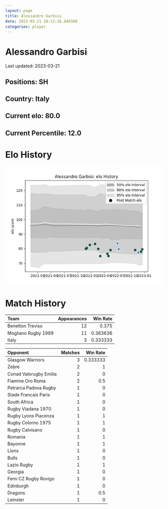 ```yaml
---  
layout: page  
title: Alessandro Garbisi  
date: 2023-03-21 18:12:26.840388  
categories: player  
---
```

# Alessandro Garbisi


Last updated: 2023-03-21
## Positions: SH

## Country: Italy

## Current elo: 80.0

## Current Percentile: 12.0

# Elo History


![elo history](history_AlessandroGarbisi.png)
# Match History


| Team                |   Appearances |   Win Rate |
|:--------------------|--------------:|-----------:|
| Benetton Treviso    |            12 |   0.375    |
| Mogliano Rugby 1969 |            11 |   0.363636 |
| Italy               |             3 |   0.333333 |

| Opponent               |   Matches |   Win Rate |
|:-----------------------|----------:|-----------:|
| Glasgow Warriors       |         3 |   0.333333 |
| Zebre                  |         2 |   1        |
| Conad Valorugby Emilia |         2 |   0        |
| Fiamme Oro Roma        |         2 |   0.5      |
| Petrarca Padova Rugby  |         1 |   0        |
| Stade Francais Paris   |         1 |   0        |
| South Africa           |         1 |   0        |
| Rugby Viadana 1970     |         1 |   0        |
| Rugby Lyons Piacenza   |         1 |   1        |
| Rugby Colorno 1975     |         1 |   1        |
| Rugby Calvisano        |         1 |   0        |
| Romania                |         1 |   1        |
| Bayonne                |         1 |   1        |
| Lions                  |         1 |   0        |
| Bulls                  |         1 |   0        |
| Lazio Rugby            |         1 |   1        |
| Georgia                |         1 |   0        |
| Femi CZ Rugby Rovigo   |         1 |   0        |
| Edinburgh              |         1 |   0        |
| Dragons                |         1 |   0.5      |
| Leinster               |         1 |   0        |